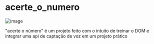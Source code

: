 # acerte_o_numero

![image](https://user-images.githubusercontent.com/108037292/234636457-1e73c694-64f6-4ad7-99be-836f1c8ae141.png)


"acerte o número" é um projeto feito com o intuito de treinar o DOM e integrar uma api de captação de voz em um projeto prático
